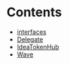 

# Contents
- [interfaces](/src/interfaces)
- [Delegate](Delegate.sol/contract.Delegate.md)
- [IdeaTokenHub](IdeaTokenHub.sol/contract.IdeaTokenHub.md)
- [Wave](Wave.sol/contract.Wave.md)
